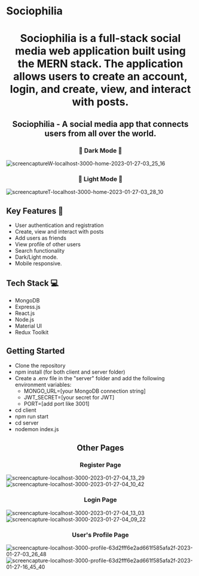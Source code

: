 # Sociophilia

<h1 align="center">
  <p>Sociophilia is a full-stack social media web application built using the MERN stack. The application allows users to create an account, login, and create, view, and interact with posts.</p>
</h1>

<h2 align="center">Sociophilia - A social media app that connects users from all over the world.</h2>

<h3 align="center">🌙 Dark Mode 🌙 </h3>

![screencaptureW-localhost-3000-home-2023-01-27-03_25_16](https://user-images.githubusercontent.com/82048235/215123802-bfe2a166-4d3b-4ced-96f2-ef7c366202b9.png)

<h3 align="center">🔅 Light Mode 🔅 </h3>

![screencaptureT-localhost-3000-home-2023-01-27-03_28_10](https://user-images.githubusercontent.com/82048235/215124353-fb970226-3f62-4d88-89a7-2c895465c112.png)

## Key Features 🍿

- User authentication and registration
- Create, view and interact with posts
- Add users as friends
- View profile of other users
- Search functionality
- Dark/Light mode.
- Mobile responsive.

## Tech Stack 💻

- MongoDB
- Express.js
- React.js
- Node.js
- Material UI
- Redux Toolkit

## Getting Started

- Clone the repository
- npm install (for both client and server folder)
- Create a .env file in the "server" folder and add the following environment variables:
  - MONGO_URL=[your MongoDB connection string]
  - JWT_SECRET=[your secret for JWT]
  - PORT=[add port like 3001]
- cd client
- npm run start
- cd server
- nodemon index.js

<h2 align="center">Other Pages</h2>

<h3 align="center">Register Page </h3>

![screencapture-localhost-3000-2023-01-27-04_13_29](https://user-images.githubusercontent.com/82048235/215125493-81cd47fb-cae4-404d-a0cb-68143d800ced.png)
![screencapture-localhost-3000-2023-01-27-04_10_42](https://user-images.githubusercontent.com/82048235/215125541-5507d3c6-b74a-42e4-a7b4-1757d947ddbc.png)

<h3 align="center">Login Page </h3>

![screencapture-localhost-3000-2023-01-27-04_13_03](https://user-images.githubusercontent.com/82048235/215125892-72f45be0-f2ee-439f-957e-04f5a0c95c3b.png)
![screencapture-localhost-3000-2023-01-27-04_09_22](https://user-images.githubusercontent.com/82048235/215125917-448e45ee-ba97-4d92-ab3d-92aa44721876.png)

<h3 align="center">User's Profile Page </h3>

![screencapture-localhost-3000-profile-63d2fff6e2ad661f585afa2f-2023-01-27-03_26_48](https://user-images.githubusercontent.com/82048235/215127261-52e1c223-3cf3-4fc5-b80c-c192b516d4c4.png)
![screencapture-localhost-3000-profile-63d2fff6e2ad661f585afa2f-2023-01-27-16_45_40](https://user-images.githubusercontent.com/82048235/215128189-c9d1254e-304b-458f-b29f-565dd42c1d44.png)
